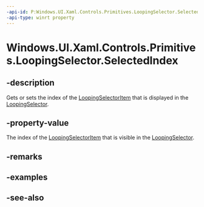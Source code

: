 ```yaml
---
-api-id: P:Windows.UI.Xaml.Controls.Primitives.LoopingSelector.SelectedIndex
-api-type: winrt property
---
```


<!-- Property syntax
public int SelectedIndex { get;  set; }
-->

# Windows.UI.Xaml.Controls.Primitives.LoopingSelector.SelectedIndex

## -description
Gets or sets the index of the [LoopingSelectorItem](loopingselectoritem.md) that is displayed in the [LoopingSelector](loopingselector.md).



## -property-value
The index of the [LoopingSelectorItem](loopingselectoritem.md) that is visible in the [LoopingSelector](loopingselector.md).

## -remarks

## -examples

## -see-also

